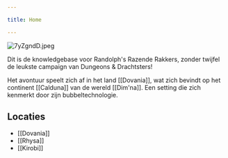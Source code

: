 ```yaml
---

title: Home

---
```


![7yZgndD.jpeg](https://i.imgur.com/7yZgndD.jpeg)

Dit is de knowledgebase voor Randolph's Razende Rakkers, zonder twijfel de leukste campaign van Dungeons & Drachtsters! 

Het avontuur speelt zich af in het land [[Dovania]], wat zich bevindt op het continent [[Calduna]] van de wereld [[Dim'na]]. Een setting die zich kenmerkt door zijn bubbeltechnologie.

## Locaties

- [[Dovania]]
- [[Rhysa]]
- [[Kirobi]]